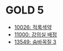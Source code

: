 # GOLD 5
- [10026: 적록색약](baekjoon-online-judge/gold_V/10026.py)
- [11000: 강의실 배정](baekjoon-online-judge/gold_V/11000.py)
- [13549: 숨바꼭질 3](baekjoon-online-judge/gold_V/13549.py)